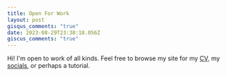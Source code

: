 ```yaml
---
title: Open For Work
layout: post
gisqus_comments: "true"
date: 2023-08-29T23:38:18.056Z
giscus_comments: "true"
---
```

Hi! I'm open to work of all kinds. Feel free to browse my site for my [CV](./cv), my [socials](./about), or perhaps a tutorial.